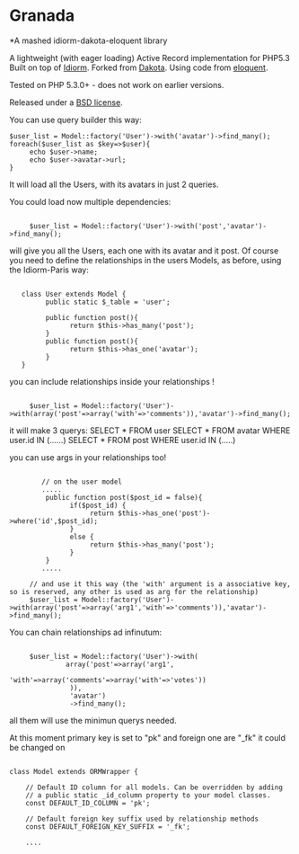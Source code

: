 Granada
======

*A mashed idiorm-dakota-eloquent library

A lightweight (with eager loading) Active Record implementation for PHP5.3
Built on top of [Idiorm](http://github.com/j4mie/idiorm/).
Forked from [Dakota](http://github.com/powerpak/dakota/).
Using code from [eloquent](https://github.com/taylorotwell/eloquent/).

Tested on PHP 5.3.0+ - does not work on earlier versions.

Released under a [BSD license](http://en.wikipedia.org/wiki/BSD_licenses).


You can use query builder this way:

<pre><code>$user_list = Model::factory('User')->with('avatar')->find_many();
foreach($user_list as $key=>$user){
     echo $user->name;
     echo $user->avatar->url;
}</code></pre>

It will load all the Users, with its avatars in just 2 queries.


You could load now multiple dependencies:
<pre><code>
     $user_list = Model::factory('User')->with('post','avatar')->find_many();
</code></pre>
will give you all the Users, each one with its avatar and it post. Of course you need to define the relationships in the users Models, as before, using the Idiorm-Paris way:
<pre><code>
   class User extends Model {
         public static $_table = 'user';
          
         public function post(){
               return $this->has_many('post');
         }
         public function post(){
               return $this->has_one('avatar');
         }
   }
</code></pre>

you can include relationships inside your relationships !
<pre><code>
     $user_list = Model::factory('User')->with(array('post'=>array('with'=>'comments')),'avatar')->find_many();
</code></pre>
it will make 3 querys:
SELECT * FROM user 
SELECT * FROM avatar WHERE user.id IN (......)
SELECT * FROM post WHERE user.id IN (.....)

you can use args in your relationships too!
<pre><code>
        // on the user model
        .....
         public function post($post_id = false){
               if($post_id) {
                    return $this->has_one('post')->where('id',$post_id);
               }
               else {
                    return $this->has_many('post');
               }
         }
        .....      

     // and use it this way (the 'with' argument is a associative key, so is reserved, any other is used as arg for the relationship)
     $user_list = Model::factory('User')->with(array('post'=>array('arg1','with'=>'comments')),'avatar')->find_many();
</code></pre>

You can chain relationships ad infinutum:
<pre><code>
     $user_list = Model::factory('User')->with(
              array('post'=>array('arg1',
                      'with'=>array('comments'=>array('with'=>'votes'))
               )),
               'avatar')
               ->find_many();
</code></pre>
all them will use the minimun querys needed.





At this moment primary key is set to "pk" and foreign one are "_fk" it could be changed on 
<pre><code>
class Model extends ORMWrapper {
    
    // Default ID column for all models. Can be overridden by adding
    // a public static _id_column property to your model classes.
    const DEFAULT_ID_COLUMN = 'pk';

    // Default foreign key suffix used by relationship methods
    const DEFAULT_FOREIGN_KEY_SUFFIX = '_fk';
    
    ....
</code></pre>



